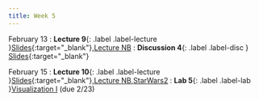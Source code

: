```yaml
---
title: Week 5
---
```


February 13
: **Lecture 9**{: .label .label-lecture }[Slides](https://docs.google.com/presentation/d/1Ps2tDxtq4hD4-xDyR_Gj0Dsxk2B2ROi8u9_LjdYWz7Y/edit?usp=sharing){:target="_blank"},[Lecture NB](https://data100.datahub.berkeley.edu/hub/user-redirect/git-pull?repo=https%3A%2F%2Fgithub.com%2FUCB-Econ-148%2Fecon148-sp24&branch=main&urlpath=lab%2Ftree%2Fecon148-sp24%2Flec%2FLec5.1%2FSQL_Demo_starwars.ipynb)
: **Discussion 4**{: .label .label-disc } [Slides](https://docs.google.com/presentation/d/1HMFw5JESwN2C_P4Y9eMWdRkUfvikuLR-jaXWwWasBSs/edit?usp=sharing){:target="_blank"}


February 15
: **Lecture 10**{: .label .label-lecture }[Slides](https://docs.google.com/presentation/d/1FeVxcTeTLS_ednqneNGp7Coa7DEMoEoirGcmRtfPyQU/edit?usp=sharing){:target="_blank"},[Lecture NB](https://data100.datahub.berkeley.edu/hub/user-redirect/git-pull?repo=https%3A%2F%2Fgithub.com%2FUCB-Econ-148%2Fecon148-sp24&branch=main&urlpath=lab%2Ftree%2Fecon148-sp24%2Flec%2FLec5.2%2FSQL_Soda3.ipynb),[StarWars2](https://data100.datahub.berkeley.edu/hub/user-redirect/git-pull?repo=https%3A%2F%2Fgithub.com%2FUCB-Econ-148%2Fecon148-sp24&branch=main&urlpath=lab%2Ftree%2Fecon148-sp24%2Flec%2FLec5.2%2FStarWars_Demo2.ipynb)
: **Lab 5**{: .label .label-lab }[Visualization I](https://data100.datahub.berkeley.edu/hub/user-redirect/git-pull?repo=https%3A%2F%2Fgithub.com%2FUCB-Econ-148%2Fecon148-sp24&branch=main&urlpath=lab%2Ftree%2Fecon148-sp24%2Flab%2Flab05%2Flab05.ipynb) (due 2/23)

